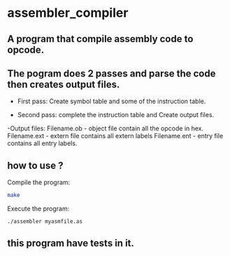 # assembler_compiler

## A program that compile assembly code to opcode.

## The pogram does 2 passes and parse the code then  creates output files.
- First pass:
Create symbol table and some of the instruction table.

- Second pass: complete the instruction table and
Create output files.

-Output files:
Filename.ob - object file contain all the opcode in hex.
Filename.ext - extern file contains all extern labels
Filename.ent - entry file contains all entry labels.

## how to use ?

Compile the program:
```sh
make
```
Execute the program:
```sh
./assembler myasmfile.as
```
 ## this program have tests in it.
